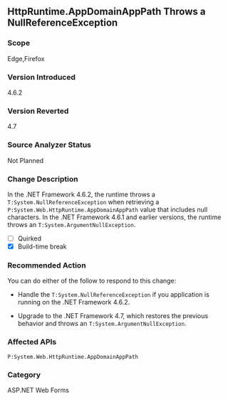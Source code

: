 ## HttpRuntime.AppDomainAppPath Throws a NullReferenceException

### Scope
Edge,Firefox

### Version Introduced
4.6.2

### Version Reverted
4.7

### Source Analyzer Status
Not Planned

### Change Description
In the .NET Framework 4.6.2, the runtime throws a `T:System.NullReferenceException` when retrieving a `P:System.Web.HttpRuntime.AppDomainAppPath` value that includes null characters. 
In the .NET Framework 4.6.1 and earlier versions, the runtime throws an `T:System.ArgumentNullException`.
- [ ] Quirked
- [X] Build-time break
### Recommended Action
You can do either of the follow to respond to this change: 

- Handle the `T:System.NullReferenceException` if you application is running on the .NET Framework 4.6.2.

- Upgrade to the .NET Framework 4.7, which restores the previous behavior and throws an `T:System.ArgumentNullException`.
### Affected APIs
`P:System.Web.HttpRuntime.AppDomainAppPath`
### Category
ASP.NET Web Forms

